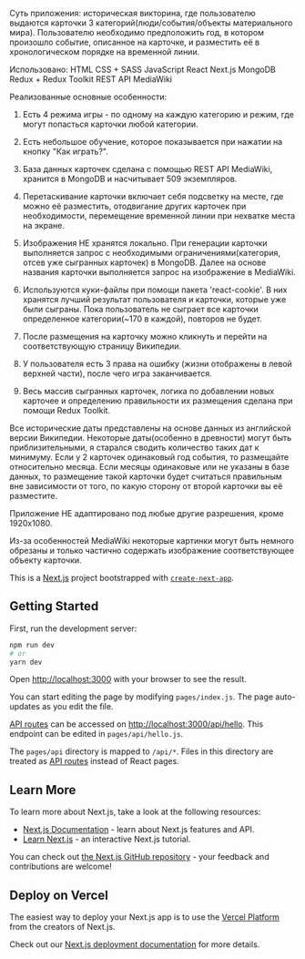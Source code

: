 
Суть приложения: историческая викторина, где пользователю выдаются карточки 3 категорий(люди/события/объекты материального мира). 
Пользователю необходимо предположить год, в котором произошло событие, описанное на карточке, и разместить её в хронологическом порядке на временной линии.

Использовано: 
HTML
CSS + SASS
JavaScript
React
Next.js
MongoDB
Redux + Redux Toolkit
REST API MediaWiki

Реализованные основные особенности:
1) Есть 4 режима игры - по одному на каждую категорию и режим, где могут попасться карточки любой категории.

2) Есть небольшое обучение, которое показывается при нажатии на кнопку "Как играть?".

3) База данных карточек сделана с помощью REST API MediaWiki, хранится в MongoDB и насчитывает 509 экземпляров.

4) Перетаскивание карточки включает себя подсветку на месте, где можно её разместить, отодвигание других карточек при необходимости, перемещение временной линии при нехватке места на экране.

5) Изображения НЕ хранятся локально. При генерации карточки выполняется запрос с необходимыми ограничениями(категория, отсев уже сыгранных карточек) в MongoDB. 
Далее на основе названия карточки выполняется запрос на изображение в MediaWiki. 

6) Используются куки-файлы при помощи пакета 'react-cookie'. В них хранятся лучший результат пользователя и карточки, которые уже были сыграны. 
Пока пользователь не сыграет все карточки определенное категории(~170 в каждой), повторов не будет.

7) После размещения на карточку можно кликнуть и перейти на соответствующую страницу Википедии.

8) У пользователя есть 3 права на ошибку (жизни отображены в левой верхней части), после чего игра заканчивается.

9) Весь массив сыгранных карточек, логика по добавлении новых карточее и определению правильности их размещения сделана при помощи Redux Toolkit.


Все исторические даты представлены на основе данных из английской версии Википедии. Некоторые даты(особенно в древности) могут быть приблизительными, я старался сводить количество таких дат к минимуму. 
Если у 2 карточек одинаковый год события, то размещайте относительно месяца. Если месяцы одинаковые или не указаны в базе данных, то размещение такой карточки будет считаться правильным вне зависимости от того, по какую сторону от второй карточки вы её разместите.

Приложение НЕ адаптировано под любые другие разрешения, кроме 1920x1080. 

Из-за особенностей MediaWiki некоторые картинки могут быть немного обрезаны и только частично содержать изображение соответствующее объекту карточки. 




















This is a [Next.js](https://nextjs.org/) project bootstrapped with [`create-next-app`](https://github.com/vercel/next.js/tree/canary/packages/create-next-app).

## Getting Started

First, run the development server:

```bash
npm run dev
# or
yarn dev
```

Open [http://localhost:3000](http://localhost:3000) with your browser to see the result.

You can start editing the page by modifying `pages/index.js`. The page auto-updates as you edit the file.

[API routes](https://nextjs.org/docs/api-routes/introduction) can be accessed on [http://localhost:3000/api/hello](http://localhost:3000/api/hello). This endpoint can be edited in `pages/api/hello.js`.

The `pages/api` directory is mapped to `/api/*`. Files in this directory are treated as [API routes](https://nextjs.org/docs/api-routes/introduction) instead of React pages.

## Learn More

To learn more about Next.js, take a look at the following resources:

- [Next.js Documentation](https://nextjs.org/docs) - learn about Next.js features and API.
- [Learn Next.js](https://nextjs.org/learn) - an interactive Next.js tutorial.

You can check out [the Next.js GitHub repository](https://github.com/vercel/next.js/) - your feedback and contributions are welcome!

## Deploy on Vercel

The easiest way to deploy your Next.js app is to use the [Vercel Platform](https://vercel.com/new?utm_medium=default-template&filter=next.js&utm_source=create-next-app&utm_campaign=create-next-app-readme) from the creators of Next.js.

Check out our [Next.js deployment documentation](https://nextjs.org/docs/deployment) for more details.
